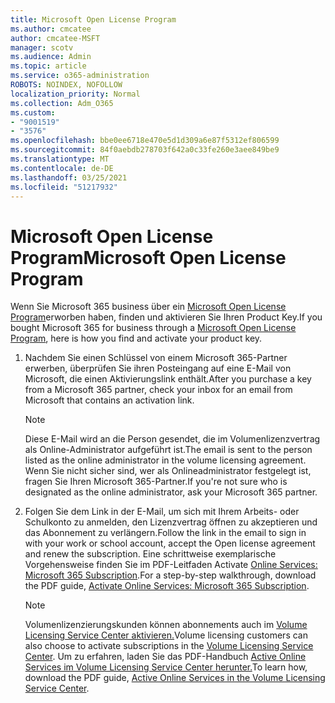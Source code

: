 ```yaml
---
title: Microsoft Open License Program
ms.author: cmcatee
author: cmcatee-MSFT
manager: scotv
ms.audience: Admin
ms.topic: article
ms.service: o365-administration
ROBOTS: NOINDEX, NOFOLLOW
localization_priority: Normal
ms.collection: Adm_O365
ms.custom:
- "9001519"
- "3576"
ms.openlocfilehash: bbe0ee6718e470e5d1d309a6e87f5312ef806599
ms.sourcegitcommit: 84f0aebdb278703f642a0c33fe260e3aee849be9
ms.translationtype: MT
ms.contentlocale: de-DE
ms.lasthandoff: 03/25/2021
ms.locfileid: "51217932"
---
```

# <a name="microsoft-open-license-program"></a><span data-ttu-id="9729d-102">Microsoft Open License Program</span><span class="sxs-lookup"><span data-stu-id="9729d-102">Microsoft Open License Program</span></span>

<span data-ttu-id="9729d-103">Wenn Sie Microsoft 365 business über ein [Microsoft Open License Program](https://go.microsoft.com/fwlink/p/?LinkID=613298)erworben haben, finden und aktivieren Sie Ihren Product Key.</span><span class="sxs-lookup"><span data-stu-id="9729d-103">If you bought Microsoft 365 for business through a [Microsoft Open License Program](https://go.microsoft.com/fwlink/p/?LinkID=613298), here is how you find and activate your product key.</span></span>

1. <span data-ttu-id="9729d-104">Nachdem Sie einen Schlüssel von einem Microsoft 365-Partner erwerben, überprüfen Sie ihren Posteingang auf eine E-Mail von Microsoft, die einen Aktivierungslink enthält.</span><span class="sxs-lookup"><span data-stu-id="9729d-104">After you purchase a key from a Microsoft 365 partner, check your inbox for an email from Microsoft that contains an activation link.</span></span>

    > [!NOTE]
    > <span data-ttu-id="9729d-105">Diese E-Mail wird an die Person gesendet, die im Volumenlizenzvertrag als Online-Administrator aufgeführt ist.</span><span class="sxs-lookup"><span data-stu-id="9729d-105">The email is sent to the person listed as the online administrator in the volume licensing agreement.</span></span> <span data-ttu-id="9729d-106">Wenn Sie nicht sicher sind, wer als Onlineadministrator festgelegt ist, fragen Sie Ihren Microsoft 365-Partner.</span><span class="sxs-lookup"><span data-stu-id="9729d-106">If you're not sure who is designated as the online administrator, ask your Microsoft 365 partner.</span></span>
1. <span data-ttu-id="9729d-107">Folgen Sie dem Link in der E-Mail, um sich mit Ihrem Arbeits- oder Schulkonto zu anmelden, den Lizenzvertrag öffnen zu akzeptieren und das Abonnement zu verlängern.</span><span class="sxs-lookup"><span data-stu-id="9729d-107">Follow the link in the email to sign in with your work or school account, accept the Open license agreement and renew the subscription.</span></span> <span data-ttu-id="9729d-108">Eine schrittweise exemplarische Vorgehensweise finden Sie im PDF-Leitfaden Activate [Online Services: Microsoft 365 Subscription](https://go.microsoft.com/fwlink/p/?LinkId=618100).</span><span class="sxs-lookup"><span data-stu-id="9729d-108">For a step-by-step walkthrough, download the PDF guide, [Activate Online Services: Microsoft 365 Subscription](https://go.microsoft.com/fwlink/p/?LinkId=618100).</span></span>

    > [!NOTE]
    > <span data-ttu-id="9729d-109">Volumenlizenzierungskunden können abonnements auch im [Volume Licensing Service Center aktivieren.](https://go.microsoft.com/fwlink/p/?LinkID=282016)</span><span class="sxs-lookup"><span data-stu-id="9729d-109">Volume licensing customers can also choose to activate subscriptions in the [Volume Licensing Service Center](https://go.microsoft.com/fwlink/p/?LinkID=282016).</span></span> <span data-ttu-id="9729d-110">Um zu erfahren, laden Sie das PDF-Handbuch [Active Online Services im Volume Licensing Service Center herunter.](https://go.microsoft.com/fwlink/p/?LinkId=618096)</span><span class="sxs-lookup"><span data-stu-id="9729d-110">To learn how, download the PDF guide, [Active Online Services in the Volume Licensing Service Center](https://go.microsoft.com/fwlink/p/?LinkId=618096).</span></span>